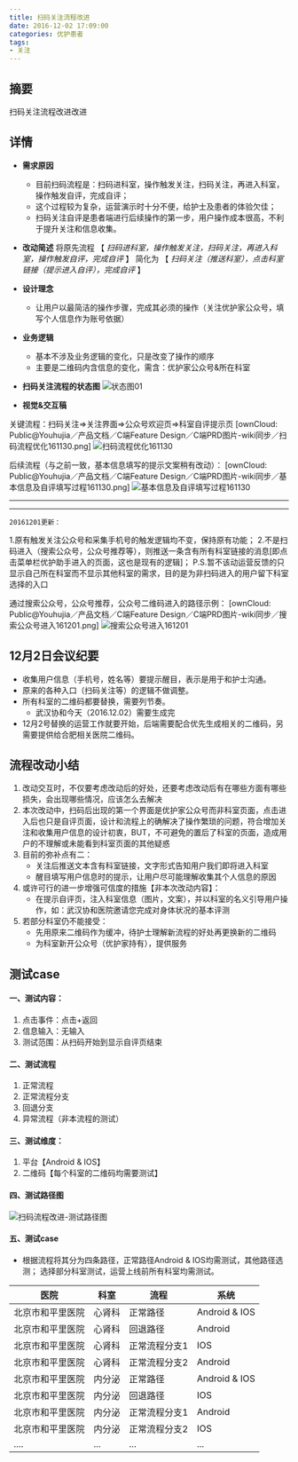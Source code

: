 ```yaml
---
title: 扫码关注流程改进
date: 2016-12-02 17:09:00
categories: 优护患者
tags:
- 关注
---
```



## 摘要
扫码关注流程改进改进
<!--more-->

## 详情
*   **需求原因**
    * 目前扫码流程是：扫码进科室，操作触发关注，扫码关注，再进入科室，操作触发自评，完成自评；
    * 这个过程较为复杂，运营演示时十分不便，给护士及患者的体验欠佳；
    * 扫码关注自评是患者端进行后续操作的第一步，用户操作成本很高，不利于提升关注和信息收集。

*   **改动简述**
            将原先流程
            【 *扫码进科室，操作触发关注，扫码关注，再进入科室，操作触发自评，完成自评* 】
            简化为
            【 *扫码关注（推送科室），点击科室链接（提示进入自评），完成自评* 】

*   **设计理念**
    * 让用户以最简洁的操作步骤，完成其必须的操作（关注优护家公众号，填写个人信息作为账号依据）

*   **业务逻辑**
    * 基本不涉及业务逻辑的变化，只是改变了操作的顺序
    * 主要是二维码内含信息的变化，需含：优护家公众号&所在科室 

*   **扫码关注流程的状态图**
            ![状态图01](/media/%E7%8A%B6%E6%80%81%E5%9B%BE01-1.png)


*   **视觉&交互稿**

关键流程：扫码关注=>关注界面=>公众号欢迎页=>科室自评提示页
[ownCloud: Public@Youhujia／产品文档／C端Feature Design／C端PRD图片-wiki同步／扫码流程优化161130.png]
![扫码流程优化161130](/media/%E6%89%AB%E7%A0%81%E6%B5%81%E7%A8%8B%E4%BC%98%E5%8C%96161130.png)


后续流程（与之前一致，基本信息填写的提示文案稍有改动）：
[ownCloud: Public@Youhujia／产品文档／C端Feature Design／C端PRD图片-wiki同步／基本信息及自评填写过程161130.png]
![基本信息及自评填写过程161130](/media/%E8%87%AA%E8%AF%84%E5%8F%8A%E4%BF%A1%E6%81%AF%E5%A1%AB%E5%86%99%E8%BF%87%E7%A8%8B-1.png)

* * *
* * *
    20161201更新：

1.原有触发关注公众号和采集手机号的触发逻辑均不变，保持原有功能；
2.不是扫码进入（搜索公众号，公众号推荐等），则推送一条含有所有科室链接的消息[即点击菜单栏优护助手进入的页面，这也是现有的逻辑]；
P.S.暂不该动运营反馈的只显示自己所在科室而不显示其他科室的需求，目的是为非扫码进入的用户留下科室选择的入口

通过搜索公众号，公众号推荐，公众号二维码进入的路径示例：
[ownCloud: Public@Youhujia／产品文档／C端Feature Design／C端PRD图片-wiki同步／搜索公众号进入161201.png]
![搜索公众号进入161201](/media/%E6%90%9C%E7%B4%A2%E5%85%AC%E4%BC%97%E5%8F%B7%E8%BF%9B%E5%85%A5161201.png)





## 12月2日会议纪要
- 收集用户信息（手机号，姓名等）要提示醒目，表示是用于和护士沟通。
- 原来的各种入口（扫码关注等）的逻辑不做调整。
- 所有科室的二维码都要替换，需要列节奏。
    - 武汉协和今天（2016.12.02）需要生成完
- 12月2号替换的运营工作就要开始，后端需要配合优先生成相关的二维码，另需要提供给合肥相关医院二维码。

## 流程改动小结
1. 改动交互时，不仅要考虑改动后的好处，还要考虑改动后有在哪些方面有哪些损失，会出现哪些情况，应该怎么去解决
2. 本次改动中，扫码后出现的第一个界面是优护家公众号而非科室页面，点击进入后也只是自评页面，设计和流程上的确解决了操作繁琐的问题，符合增加关注和收集用户信息的设计初衷，BUT，不可避免的置后了科室的页面，造成用户的不理解或未能看到科室页面的其他疑惑
3. 目前的弥补点有二：
    * 关注后推送文本含有科室链接，文字形式告知用户我们即将进入科室
    * 醒目填写用户信息时的提示，让用户尽可能理解收集其个人信息的原因
4. 或许可行的进一步增强可信度的措施【非本次改动内容】：
    * 在提示自评页，注入科室信息（图片，文案），并以科室的名义引导用户操作，如：武汉协和医院邀请您完成对身体状况的基本评测
5. 若部分科室仍不能接受：
    * 先用原来二维码作为缓冲，待护士理解新流程的好处再更换新的二维码
    * 为科室新开公众号（优护家持有），提供服务

## 测试case

#### 一、测试内容：
1. 点击事件：点击+返回
2. 信息输入：无输入
3. 测试范围：从扫码开始到显示自评页结束

#### 二、测试流程
1. 正常流程
2. 正常流程分支
3. 回退分支
4. 异常流程（非本流程的测试）

#### 三、测试维度：
1. 平台【Android & IOS】
2. 二维码【每个科室的二维码均需要测试】

#### 四、测试路径图
![扫码流程改进-测试路径图](/media/%E6%89%AB%E7%A0%81%E6%B5%81%E7%A8%8B%E6%94%B9%E8%BF%9B-%E6%B5%8B%E8%AF%95%E8%B7%AF%E5%BE%84%E5%9B%BE.png)


#### 五、测试case
* 根据流程将其分为四条路径，正常路径Android & IOS均需测试，其他路径选测；
  选择部分科室测试，运营上线前所有科室均需测试。

| 医院       | 科室   | 流程      | 系统            |
| -------- | ---- | ------- | ------------- |
| 北京市和平里医院 | 心肾科  | 正常路径    | Android & IOS |
| 北京市和平里医院 | 心肾科  | 回退路径    | Android       |
| 北京市和平里医院 | 心肾科  | 正常流程分支1 | IOS           |
| 北京市和平里医院 | 心肾科  | 正常流程分支2 | Android       |
| 北京市和平里医院 | 内分泌  | 正常路径    | Android & IOS |
| 北京市和平里医院 | 内分泌  | 回退路径    | IOS           |
| 北京市和平里医院 | 内分泌  | 正常流程分支1 | Android       |
| 北京市和平里医院 | 内分泌  | 正常流程分支2 | IOS           |
| ....     | ...  | ...     | ...           |


